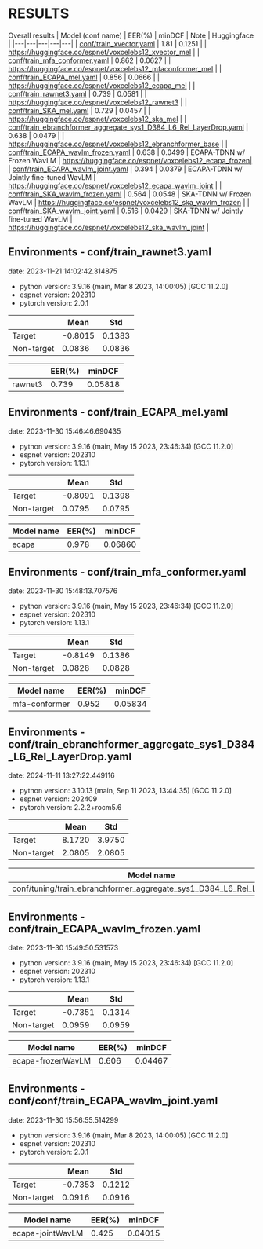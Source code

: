 # RESULTS

Overall results
| Model (conf name) | EER(%) | minDCF | Note | Huggingface |
|---|---|---|---|---|
| [conf/train_xvector.yaml](conf/train_xvector.yaml) | 1.81 | 0.1251 | | https://huggingface.co/espnet/voxcelebs12_xvector_mel |
| [conf/train_mfa_conformer.yaml](conf/train_mfa_conformer.yaml) | 0.862 | 0.0627 | | https://huggingface.co/espnet/voxcelebs12_mfaconformer_mel |
| [conf/train_ECAPA_mel.yaml](conf/train_ECAPA_mel.yaml) | 0.856 | 0.0666 | | https://huggingface.co/espnet/voxcelebs12_ecapa_mel |
| [conf/train_rawnet3.yaml](conf/train_rawnet3.yaml) | 0.739 | 0.0581 | | https://huggingface.co/espnet/voxcelebs12_rawnet3 |
| [conf/train_SKA_mel.yaml](conf/train_SKA_mel.yaml) | 0.729 | 0.0457 | | https://huggingface.co/espnet/voxcelebs12_ska_mel |
| [conf/train_ebranchformer_aggregate_sys1_D384_L6_Rel_LayerDrop.yaml](conf/train_ebranchformer_aggregate_sys1_D384_L6_Rel_LayerDrop.yaml) | 0.638 | 0.0479 | | https://huggingface.co/espnet/voxcelebs12_ebranchformer_base |
| [conf/train_ECAPA_wavlm_frozen.yaml](conf/train_ECAPA_wavlm_frozen.yaml) | 0.638 | 0.0499 | ECAPA-TDNN w/ Frozen WavLM | https://huggingface.co/espnet/voxcelebs12_ecapa_frozen|
| [conf/train_ECAPA_wavlm_joint.yaml](conf/train_ECAPA_wavlm_joint.yaml) | 0.394 | 0.0379 | ECAPA-TDNN w/ Jointly fine-tuned WavLM | https://huggingface.co/espnet/voxcelebs12_ecapa_wavlm_joint |
| [conf/train_SKA_wavlm_frozen.yaml](conf/train_SKA_wavlm_frozen.yaml) | 0.564 | 0.0548 | SKA-TDNN w/ Frozen WavLM | https://huggingface.co/espnet/voxcelebs12_ska_wavlm_frozen |
| [conf/train_SKA_wavlm_joint.yaml](conf/train_SKA_wavlm_joint.yaml) | 0.516 | 0.0429 | SKA-TDNN w/ Jointly fine-tuned WavLM | https://huggingface.co/espnet/voxcelebs12_ska_wavlm_joint |

## Environments - conf/train_rawnet3.yaml
date: 2023-11-21 14:02:42.314875

- python version: 3.9.16 (main, Mar  8 2023, 14:00:05)  [GCC 11.2.0]
- espnet version: 202310
- pytorch version: 2.0.1

| | Mean | Std |
|---|---|---|
| Target | -0.8015 | 0.1383 |
| Non-target | 0.0836 | 0.0836 |

| | EER(%) | minDCF |
|---|---|---|
|  rawnet3 | 0.739 | 0.05818 |%

## Environments - conf/train_ECAPA_mel.yaml
date: 2023-11-30 15:46:46.690435

- python version: 3.9.16 (main, May 15 2023, 23:46:34)  [GCC 11.2.0]
- espnet version: 202310
- pytorch version: 1.13.1

| | Mean | Std |
|---|---|---|
| Target | -0.8091 | 0.1398 |
| Non-target | 0.0795 | 0.0795 |

| Model name | EER(%) | minDCF |
|---|---|---|
| ecapa | 0.978 | 0.06860 |

## Environments - conf/train_mfa_conformer.yaml
date: 2023-11-30 15:48:13.707576

- python version: 3.9.16 (main, May 15 2023, 23:46:34)  [GCC 11.2.0]
- espnet version: 202310
- pytorch version: 1.13.1

| | Mean | Std |
|---|---|---|
| Target | -0.8149 | 0.1386 |
| Non-target | 0.0828 | 0.0828 |

| Model name | EER(%) | minDCF |
|---|---|---|
| mfa-conformer | 0.952 | 0.05834 |

## Environments - conf/train_ebranchformer_aggregate_sys1_D384_L6_Rel_LayerDrop.yaml
date: 2024-11-11 13:27:22.449116

- python version: 3.10.13 (main, Sep 11 2023, 13:44:35) [GCC 11.2.0]
- espnet version: 202409
- pytorch version: 2.2.2+rocm5.6

| | Mean | Std |
|---|---|---|
| Target | 8.1720 | 3.9750 |
| Non-target | 2.0805 | 2.0805 |

| Model name | EER(%) | minDCF |
|---|---|---|
| conf/tuning/train_ebranchformer_aggregate_sys1_D384_L6_Rel_LayerDrop | 0.638 | 0.04797 |

## Environments - conf/train_ECAPA_wavlm_frozen.yaml
date: 2023-11-30 15:49:50.531573

- python version: 3.9.16 (main, May 15 2023, 23:46:34)  [GCC 11.2.0]
- espnet version: 202310
- pytorch version: 1.13.1

| | Mean | Std |
|---|---|---|
| Target | -0.7351 | 0.1314 |
| Non-target | 0.0959 | 0.0959 |

| Model name | EER(%) | minDCF |
|---|---|---|
| ecapa-frozenWavLM | 0.606 | 0.04467 |

## Environments - conf/conf/train_ECAPA_wavlm_joint.yaml
date: 2023-11-30 15:56:55.514299

- python version: 3.9.16 (main, Mar  8 2023, 14:00:05)  [GCC 11.2.0]
- espnet version: 202310
- pytorch version: 2.0.1

| | Mean | Std |
|---|---|---|
| Target | -0.7353 | 0.1212 |
| Non-target | 0.0916 | 0.0916 |

| Model name | EER(%) | minDCF |
|---|---|---|
| ecapa-jointWavLM | 0.425 | 0.04015 |
